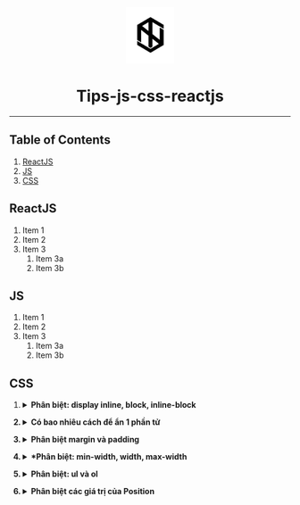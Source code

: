 <div align="center">
  <img height="100" src="img/logo1.png">
  <h1>Tips-js-css-reactjs</h1>

---

</div>

## Table of Contents

1. [ReactJS](#reactjs)
2. [JS](#js)
3. [CSS](#css)

## ReactJS

1. Item 1
2. Item 2
3. Item 3
   1. Item 3a
   2. Item 3b

## JS

1. Item 1
2. Item 2
3. Item 3
   1. Item 3a
   2. Item 3b

## CSS

1. <details><summary><b>Phân biệt: display inline, block, inline-block<b></summary>

   1. **inline**
      1. Với kiểu này thì các item sẽ nằm trên cùng một dòng, ví dụ như \<span> . Nếu các items vượt quá độ dài của dòng thì item sẽ xuống dòng mới
      2. Các item có kiểu display này không thể set width và height.
      3. Các inline item sẽ chỉ có thể điều chỉnh margin và padding left and right (top và bottom thì không thể).
   2. **block**
      1. luôn được xuống dòng và chiếm toàn bộ width nếu width không được set.
   3. **inline-block**
      1. sẽ được sắp xếp giống với kiểu display: inline, nghĩa là các items sẽ được xếp cùng nhau trên một dòng . Tuy nhiên các items sẽ có thuộc tính của display: block như là có set width, height, margin, padding đủ 4 hướng.

</details>


2. <details><summary><b>Có bao nhiêu cách để ẩn 1 phần tử<b></summary>

   1. clip-path: circle(0);
   2. visibility: hidden;
   3. display: none;
   4. opacity: 0;
   5. position: absolute; top: -9999px; left: -9999px;

</details>

3. <details><summary><b>Phân biệt margin và padding<b></summary>

   1. **Margin** là khoảng trống nằm giữa viền và phần tử tiếp theo
   2. **Padding**là khoảng trống nằm giữa nội dung và viền

</details>

4. <details><summary><b>*Phân biệt: min-width, width, max-width<b></summary>

   1. **min-width** được sử dụng để thiết lập chiều rộng nhỏ nhất cho một phần tử. Nó ngăn chặn chiều rộng của phần tử nhỏ hơn một giá trị được chỉ định.
   2. **width** thiết lập chiều rộng cho thành phần.
   3. **max-width** được sử dụng để thiết lập chiều rộng lớn nhất cho một phần tử. Nó ngăn chặn chiều rộng của phần tử vượt quá một giá trị được chỉ định.

</details>

5. <details><summary><b>Phân biệt: ul và ol<b></summary>

   1. Thẻ `\<ul>` tạo danh sách không có thứ tự
   2. Thẻ `\<ol>` tạo danh sách có thứ tự

</details>

6. <details><summary><b>Phân biệt các giá trị của Position<b></summary>
   1. **static**
      1. Là giá trị mặc định của position
   2. **Relative**
      1. Vị trí mới của một element tương quan/ liên hệ tới vị trí mặc định của nó.
      2. Với các giá trị khác ngoài static, chúng ta có thể dễ dàng thay đổi vị trí của chúng bằng các thuộc tính helper `top | right | bottom | left | z-index`.
   3. **Absolute**
      1. Sẽ dịch chuyển vị trí của nó tương ứng với thẻ cha của nó.
      2. Một element được khai báo với thuộc tính position: absolute sẽ được loại bỏ khỏi luồng document (document flow). Vị trí mặc định của element sẽ là điểm bắt đầu (top-left) của element cha. Nếu nó không có bất cứ thẻ cha nào thì thẻ document `\<html>` sẽ là cha của nó.
   4. **Fixed**
      1. Sẽ được loại bỏ khỏi document flow
      2. Vị trí của chúng **CHỈ** tương quan với thẻ `\<html>`
      3. Chúng không bị ảnh hưởng bới scroll
   5. **Sticky**
      1. Là sự kết hợp của `position: relative` và `position: fixed`.
      2. Khi scroll đến vị trí của nó sẽ giống hệt như `fixed` và khi scroll ra khỏi nó thì nó sẽ quay lại vị trí ban đầu dưới dạng `relative`.

</details>
